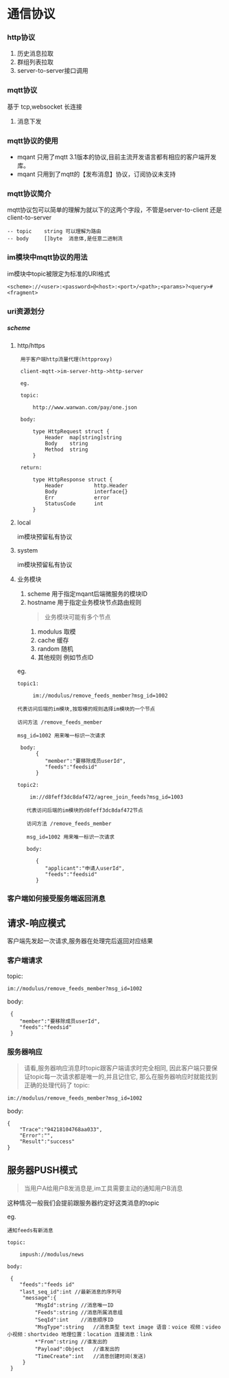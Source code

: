 # 通信协议

### http协议

1. 历史消息拉取
2. 群组列表拉取
3. server-to-server接口调用

### mqtt协议

基于 tcp,websocket 长连接

1. 消息下发

### mqtt协议的使用

- mqant 只用了mqtt 3.1版本的协议,目前主流开发语言都有相应的客户端开发库。
- mqant 只用到了mqtt的【发布消息】协议，订阅协议未支持

### mqtt协议简介

mqtt协议包可以简单的理解为就以下的这两个字段，不管是server-to-client 还是client-to-server

    -- topic    string 可以理解为路由
    -- body     []byte  消息体,是任意二进制流

### im模块中mqtt协议的用法

im模块中topic被限定为标准的URI格式

    <scheme>://<user>:<password>@<host>:<port>/<path>;<params>?<query>#<fragment>

### uri资源划分

##### scheme

1. http/https

        用于客户端http流量代理(httpproxy)

        client-mqtt->im-server-http->http-server

        eg.

        topic:

            http://www.wanwan.com/pay/one.json

        body:

            type HttpRequest struct {
                Header	map[string]string
                Body	string
                Method	string
            }

        return:

            type HttpResponse struct {
                Header			http.Header
                Body			interface{}
                Err				error
                StatusCode    	int
            }

2. local

    im模块预留私有协议

3. system

    im模块预留私有协议

4. 业务模块

    1. scheme  用于指定mqant后端微服务的模块ID
    2. hostname 用于指定业务模块节点路由规则
        >业务模块可能有多个节点
        1. modulus 取模
        2. cache  缓存
        3. random 随机
        4. 其他规则 例如节点ID

    eg.

       topic1:

            im://modulus/remove_feeds_member?msg_id=1002

       代表访问后端的im模块,按取模的规则选择im模块的一个节点

       访问方法 /remove_feeds_member

       msg_id=1002 用来唯一标识一次请求

        body:
             {
                "member":"要移除成员userId",
                "feeds":"feedsid"
             }

       topic2:

           im://d8feff3dc8daf472/agree_join_feeds?msg_id=1003

          代表访问后端的im模块的d8feff3dc8daf472节点

          访问方法 /remove_feeds_member

          msg_id=1002 用来唯一标识一次请求

          body:

             {
             	"applicant":"申请人userId",
             	"feeds":"feedsid"
             }


### 客户端如何接受服务端返回消息

## 请求-响应模式

客户端先发起一次请求,服务器在处理完后返回对应结果


### 客户端请求

topic:

    im://modulus/remove_feeds_member?msg_id=1002

body:

     {
        "member":"要移除成员userId",
        "feeds":"feedsid"
     }


### 服务器响应
> 请看,服务器响应消息时topic跟客户端请求时完全相同,
> 因此客户端只要保证topic每一次请求都是唯一的,并且记住它,
> 那么在服务器响应时就能找到正确的处理代码了
topic:

    im://modulus/remove_feeds_member?msg_id=1002

body:

    {
        "Trace":"94218104768aa033",
        "Error":"",
        "Result":"success"
	}

## 服务器PUSH模式
> 当用户A给用户B发消息是,im工具需要主动的通知用户B消息

这种情况一般我们会提前跟服务器约定好这类消息的topic

eg.

    通知feeds有新消息

    topic:

        impush://modulus/news

    body:

     {
        "feeds":"feeds id"
        "last_seq_id":int //最新消息的序列号
         "message":{
             "MsgId":string	//消息唯一ID
             "Feeds":string	//消息所属消息组
             "SeqId":int	//消息顺序ID
             "MsgType":string	//消息类型 text image 语音：voice 视频：video 小视频：shortvideo 地理位置：location 连接消息：link
             *"From":string	//谁发出的
             "Payload":Object	//谁发出的
             "TimeCreate":int	//消息创建时间(发送)
         }
     }
